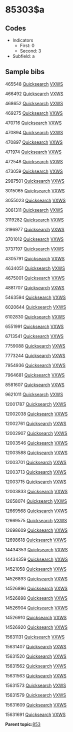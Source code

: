 # 85303$a

## Codes

-   Indicators
    -   First: 0
    -   Second: 3
-   Subfield: a

## Sample bibs

465548 [Quicksearch](https://search.library.yale.edu/catalog/465548) [VXWS](http://prodorbis.library.yale.edu:7014/vxws/GetHoldingsService?bibId=465548)

466492 [Quicksearch](https://search.library.yale.edu/catalog/466492) [VXWS](http://prodorbis.library.yale.edu:7014/vxws/GetHoldingsService?bibId=466492)

468652 [Quicksearch](https://search.library.yale.edu/catalog/468652) [VXWS](http://prodorbis.library.yale.edu:7014/vxws/GetHoldingsService?bibId=468652)

469275 [Quicksearch](https://search.library.yale.edu/catalog/469275) [VXWS](http://prodorbis.library.yale.edu:7014/vxws/GetHoldingsService?bibId=469275)

470716 [Quicksearch](https://search.library.yale.edu/catalog/470716) [VXWS](http://prodorbis.library.yale.edu:7014/vxws/GetHoldingsService?bibId=470716)

470894 [Quicksearch](https://search.library.yale.edu/catalog/470894) [VXWS](http://prodorbis.library.yale.edu:7014/vxws/GetHoldingsService?bibId=470894)

470897 [Quicksearch](https://search.library.yale.edu/catalog/470897) [VXWS](http://prodorbis.library.yale.edu:7014/vxws/GetHoldingsService?bibId=470897)

471974 [Quicksearch](https://search.library.yale.edu/catalog/471974) [VXWS](http://prodorbis.library.yale.edu:7014/vxws/GetHoldingsService?bibId=471974)

472548 [Quicksearch](https://search.library.yale.edu/catalog/472548) [VXWS](http://prodorbis.library.yale.edu:7014/vxws/GetHoldingsService?bibId=472548)

473059 [Quicksearch](https://search.library.yale.edu/catalog/473059) [VXWS](http://prodorbis.library.yale.edu:7014/vxws/GetHoldingsService?bibId=473059)

2987501 [Quicksearch](https://search.library.yale.edu/catalog/2987501) [VXWS](http://prodorbis.library.yale.edu:7014/vxws/GetHoldingsService?bibId=2987501)

3015065 [Quicksearch](https://search.library.yale.edu/catalog/3015065) [VXWS](http://prodorbis.library.yale.edu:7014/vxws/GetHoldingsService?bibId=3015065)

3055023 [Quicksearch](https://search.library.yale.edu/catalog/3055023) [VXWS](http://prodorbis.library.yale.edu:7014/vxws/GetHoldingsService?bibId=3055023)

3061311 [Quicksearch](https://search.library.yale.edu/catalog/3061311) [VXWS](http://prodorbis.library.yale.edu:7014/vxws/GetHoldingsService?bibId=3061311)

3119282 [Quicksearch](https://search.library.yale.edu/catalog/3119282) [VXWS](http://prodorbis.library.yale.edu:7014/vxws/GetHoldingsService?bibId=3119282)

3196977 [Quicksearch](https://search.library.yale.edu/catalog/3196977) [VXWS](http://prodorbis.library.yale.edu:7014/vxws/GetHoldingsService?bibId=3196977)

3701012 [Quicksearch](https://search.library.yale.edu/catalog/3701012) [VXWS](http://prodorbis.library.yale.edu:7014/vxws/GetHoldingsService?bibId=3701012)

3737197 [Quicksearch](https://search.library.yale.edu/catalog/3737197) [VXWS](http://prodorbis.library.yale.edu:7014/vxws/GetHoldingsService?bibId=3737197)

4305791 [Quicksearch](https://search.library.yale.edu/catalog/4305791) [VXWS](http://prodorbis.library.yale.edu:7014/vxws/GetHoldingsService?bibId=4305791)

4634051 [Quicksearch](https://search.library.yale.edu/catalog/4634051) [VXWS](http://prodorbis.library.yale.edu:7014/vxws/GetHoldingsService?bibId=4634051)

4675001 [Quicksearch](https://search.library.yale.edu/catalog/4675001) [VXWS](http://prodorbis.library.yale.edu:7014/vxws/GetHoldingsService?bibId=4675001)

4881707 [Quicksearch](https://search.library.yale.edu/catalog/4881707) [VXWS](http://prodorbis.library.yale.edu:7014/vxws/GetHoldingsService?bibId=4881707)

5463594 [Quicksearch](https://search.library.yale.edu/catalog/5463594) [VXWS](http://prodorbis.library.yale.edu:7014/vxws/GetHoldingsService?bibId=5463594)

6020644 [Quicksearch](https://search.library.yale.edu/catalog/6020644) [VXWS](http://prodorbis.library.yale.edu:7014/vxws/GetHoldingsService?bibId=6020644)

6102830 [Quicksearch](https://search.library.yale.edu/catalog/6102830) [VXWS](http://prodorbis.library.yale.edu:7014/vxws/GetHoldingsService?bibId=6102830)

6551991 [Quicksearch](https://search.library.yale.edu/catalog/6551991) [VXWS](http://prodorbis.library.yale.edu:7014/vxws/GetHoldingsService?bibId=6551991)

6713541 [Quicksearch](https://search.library.yale.edu/catalog/6713541) [VXWS](http://prodorbis.library.yale.edu:7014/vxws/GetHoldingsService?bibId=6713541)

7759088 [Quicksearch](https://search.library.yale.edu/catalog/7759088) [VXWS](http://prodorbis.library.yale.edu:7014/vxws/GetHoldingsService?bibId=7759088)

7773244 [Quicksearch](https://search.library.yale.edu/catalog/7773244) [VXWS](http://prodorbis.library.yale.edu:7014/vxws/GetHoldingsService?bibId=7773244)

7954936 [Quicksearch](https://search.library.yale.edu/catalog/7954936) [VXWS](http://prodorbis.library.yale.edu:7014/vxws/GetHoldingsService?bibId=7954936)

7964681 [Quicksearch](https://search.library.yale.edu/catalog/7964681) [VXWS](http://prodorbis.library.yale.edu:7014/vxws/GetHoldingsService?bibId=7964681)

8581607 [Quicksearch](https://search.library.yale.edu/catalog/8581607) [VXWS](http://prodorbis.library.yale.edu:7014/vxws/GetHoldingsService?bibId=8581607)

9621011 [Quicksearch](https://search.library.yale.edu/catalog/9621011) [VXWS](http://prodorbis.library.yale.edu:7014/vxws/GetHoldingsService?bibId=9621011)

12001787 [Quicksearch](https://search.library.yale.edu/catalog/12001787) [VXWS](http://prodorbis.library.yale.edu:7014/vxws/GetHoldingsService?bibId=12001787)

12002038 [Quicksearch](https://search.library.yale.edu/catalog/12002038) [VXWS](http://prodorbis.library.yale.edu:7014/vxws/GetHoldingsService?bibId=12002038)

12002761 [Quicksearch](https://search.library.yale.edu/catalog/12002761) [VXWS](http://prodorbis.library.yale.edu:7014/vxws/GetHoldingsService?bibId=12002761)

12002907 [Quicksearch](https://search.library.yale.edu/catalog/12002907) [VXWS](http://prodorbis.library.yale.edu:7014/vxws/GetHoldingsService?bibId=12002907)

12003546 [Quicksearch](https://search.library.yale.edu/catalog/12003546) [VXWS](http://prodorbis.library.yale.edu:7014/vxws/GetHoldingsService?bibId=12003546)

12003588 [Quicksearch](https://search.library.yale.edu/catalog/12003588) [VXWS](http://prodorbis.library.yale.edu:7014/vxws/GetHoldingsService?bibId=12003588)

12003701 [Quicksearch](https://search.library.yale.edu/catalog/12003701) [VXWS](http://prodorbis.library.yale.edu:7014/vxws/GetHoldingsService?bibId=12003701)

12003713 [Quicksearch](https://search.library.yale.edu/catalog/12003713) [VXWS](http://prodorbis.library.yale.edu:7014/vxws/GetHoldingsService?bibId=12003713)

12003715 [Quicksearch](https://search.library.yale.edu/catalog/12003715) [VXWS](http://prodorbis.library.yale.edu:7014/vxws/GetHoldingsService?bibId=12003715)

12003833 [Quicksearch](https://search.library.yale.edu/catalog/12003833) [VXWS](http://prodorbis.library.yale.edu:7014/vxws/GetHoldingsService?bibId=12003833)

12658074 [Quicksearch](https://search.library.yale.edu/catalog/12658074) [VXWS](http://prodorbis.library.yale.edu:7014/vxws/GetHoldingsService?bibId=12658074)

12669568 [Quicksearch](https://search.library.yale.edu/catalog/12669568) [VXWS](http://prodorbis.library.yale.edu:7014/vxws/GetHoldingsService?bibId=12669568)

12669575 [Quicksearch](https://search.library.yale.edu/catalog/12669575) [VXWS](http://prodorbis.library.yale.edu:7014/vxws/GetHoldingsService?bibId=12669575)

12698609 [Quicksearch](https://search.library.yale.edu/catalog/12698609) [VXWS](http://prodorbis.library.yale.edu:7014/vxws/GetHoldingsService?bibId=12698609)

12698618 [Quicksearch](https://search.library.yale.edu/catalog/12698618) [VXWS](http://prodorbis.library.yale.edu:7014/vxws/GetHoldingsService?bibId=12698618)

14434353 [Quicksearch](https://search.library.yale.edu/catalog/14434353) [VXWS](http://prodorbis.library.yale.edu:7014/vxws/GetHoldingsService?bibId=14434353)

14434359 [Quicksearch](https://search.library.yale.edu/catalog/14434359) [VXWS](http://prodorbis.library.yale.edu:7014/vxws/GetHoldingsService?bibId=14434359)

14521058 [Quicksearch](https://search.library.yale.edu/catalog/14521058) [VXWS](http://prodorbis.library.yale.edu:7014/vxws/GetHoldingsService?bibId=14521058)

14526893 [Quicksearch](https://search.library.yale.edu/catalog/14526893) [VXWS](http://prodorbis.library.yale.edu:7014/vxws/GetHoldingsService?bibId=14526893)

14526896 [Quicksearch](https://search.library.yale.edu/catalog/14526896) [VXWS](http://prodorbis.library.yale.edu:7014/vxws/GetHoldingsService?bibId=14526896)

14526898 [Quicksearch](https://search.library.yale.edu/catalog/14526898) [VXWS](http://prodorbis.library.yale.edu:7014/vxws/GetHoldingsService?bibId=14526898)

14526904 [Quicksearch](https://search.library.yale.edu/catalog/14526904) [VXWS](http://prodorbis.library.yale.edu:7014/vxws/GetHoldingsService?bibId=14526904)

14526910 [Quicksearch](https://search.library.yale.edu/catalog/14526910) [VXWS](http://prodorbis.library.yale.edu:7014/vxws/GetHoldingsService?bibId=14526910)

14526920 [Quicksearch](https://search.library.yale.edu/catalog/14526920) [VXWS](http://prodorbis.library.yale.edu:7014/vxws/GetHoldingsService?bibId=14526920)

15631131 [Quicksearch](https://search.library.yale.edu/catalog/15631131) [VXWS](http://prodorbis.library.yale.edu:7014/vxws/GetHoldingsService?bibId=15631131)

15631407 [Quicksearch](https://search.library.yale.edu/catalog/15631407) [VXWS](http://prodorbis.library.yale.edu:7014/vxws/GetHoldingsService?bibId=15631407)

15631520 [Quicksearch](https://search.library.yale.edu/catalog/15631520) [VXWS](http://prodorbis.library.yale.edu:7014/vxws/GetHoldingsService?bibId=15631520)

15631562 [Quicksearch](https://search.library.yale.edu/catalog/15631562) [VXWS](http://prodorbis.library.yale.edu:7014/vxws/GetHoldingsService?bibId=15631562)

15631563 [Quicksearch](https://search.library.yale.edu/catalog/15631563) [VXWS](http://prodorbis.library.yale.edu:7014/vxws/GetHoldingsService?bibId=15631563)

15631573 [Quicksearch](https://search.library.yale.edu/catalog/15631573) [VXWS](http://prodorbis.library.yale.edu:7014/vxws/GetHoldingsService?bibId=15631573)

15631579 [Quicksearch](https://search.library.yale.edu/catalog/15631579) [VXWS](http://prodorbis.library.yale.edu:7014/vxws/GetHoldingsService?bibId=15631579)

15631609 [Quicksearch](https://search.library.yale.edu/catalog/15631609) [VXWS](http://prodorbis.library.yale.edu:7014/vxws/GetHoldingsService?bibId=15631609)

15631691 [Quicksearch](https://search.library.yale.edu/catalog/15631691) [VXWS](http://prodorbis.library.yale.edu:7014/vxws/GetHoldingsService?bibId=15631691)

**Parent topic:**[853](../../tags/853/853.md)


